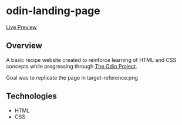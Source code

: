 # odin-landing-page

[Live Preview](https://simeonbain.github.io/odin-landing-page/)

## Overview
A basic recipe website created to reinforce learning of HTML and CSS concepts while progressing through [The Odin Project](https://www.theodinproject.com).

Goal was to replicate the page in target-reference.png

## Technologies
- HTML
- CSS